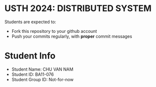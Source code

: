 USTH 2024: DISTRIBUTED SYSTEM
=====================================================

Students are expected to:
* Fork this repository to your github account
* Push your commits regularly, with **proper** commit messages


Student Info
=========================

* Student Name: CHU VAN NAM
* Student ID: BA11-076
* Student Group ID: Not-for-now
